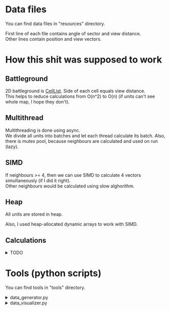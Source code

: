 # Data files

You can find data files in "resources" directory.

First line of each file contains angle of sector and view distance.<br>
Other lines contain position and view vectors.

# How this shit was supposed to work

## Battleground

2D battleground is [CellList](https://en.wikipedia.org/wiki/Cell_lists). Side of each cell equals view distance.<br>
This helps to reduce calculations from O(n^2) to O(n) (if units can't see whole map, I hope they don't).

## Multithread

Multithreading is done using async.<br>
We divide all units into batches and let each thread calculate its batch.
Also, there is mutex pool, because neighbours are calculated and used on run (lazy).

## SIMD
If neighbours >= 4, then we can use SIMD to calculate 4 vectors simultaneously (if I did it right).<br>
Other neighbours would be calculated using slow alghorithm.

## Heap
All units are stored in heap.

Also, I used heap-allocated dynamic arrays to work with SIMD.

## Calculations

<details>
  <summary>TODO</summary>Calculations

UNIT - main unit<br>
NEIGHBOUR - other unit<br>
b - vector from UNIT to NEIGHBOUR <br>
a - unit vector of view <br>
alpha - angle between vectors a and b

How can we know if NEIGHBOUR is in sector of UNIT?

1) |b| <= distance view
2) alpha <= sector angle / 2

Let's find cos alpha:<br>
cos(alpha) = dot(a, b) / |b|<br>
Now we can compare cos(alpha) and cos(sector angle / 2).

![crazy picture 1](docs/form1.jpg)

</details>

# Tools (python scripts)

You can find tools in "tools" directory.

<details>
  <summary>data_generator.py</summary>

Units generator. You can modify parameters in script.

### Syntax

```
python3 data_generator.py <FILE_NAME_TO_GENERATE> <NUMBER_OF_ELEMENTS> 
```

### Example

Will create file "data.txt" with random 100 units in it.

```
python3 data_generator.py data.txt 100 
```

</details>

<details>
  <summary>data_visualizer.py</summary>

Units visualizer. Will visualize your units ¯\_(ツ)_/¯

### Syntax

```
python3 data_visualizer.py <FILE_NAME_TO_READ> <no/yes> 
```

Last optional parameter asks user if they would like to see number of each unit (this info can lead to low performance :
c).

### Example

Will read and visualize file "data.txt". Number of each unit is also printed.

```
python3 data_visualizer.py data.txt
```

### Images

Your map will look like this. <br>
Each green point is unit. <br>
Each cell is cell in [CellList structure](https://en.wikipedia.org/wiki/Cell_lists)

![map example](docs/visual1.jpg)

You can zoom it. Amazing!

![zoomed map example](docs/visual2.jpg)

</details>
